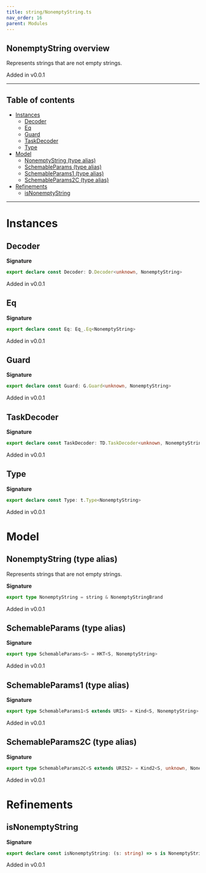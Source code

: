 ```yaml
---
title: string/NonemptyString.ts
nav_order: 16
parent: Modules
---
```


## NonemptyString overview

Represents strings that are not empty strings.

Added in v0.0.1

---

<h2 class="text-delta">Table of contents</h2>

- [Instances](#instances)
  - [Decoder](#decoder)
  - [Eq](#eq)
  - [Guard](#guard)
  - [TaskDecoder](#taskdecoder)
  - [Type](#type)
- [Model](#model)
  - [NonemptyString (type alias)](#nonemptystring-type-alias)
  - [SchemableParams (type alias)](#schemableparams-type-alias)
  - [SchemableParams1 (type alias)](#schemableparams1-type-alias)
  - [SchemableParams2C (type alias)](#schemableparams2c-type-alias)
- [Refinements](#refinements)
  - [isNonemptyString](#isnonemptystring)

---

# Instances

## Decoder

**Signature**

```ts
export declare const Decoder: D.Decoder<unknown, NonemptyString>
```

Added in v0.0.1

## Eq

**Signature**

```ts
export declare const Eq: Eq_.Eq<NonemptyString>
```

Added in v0.0.1

## Guard

**Signature**

```ts
export declare const Guard: G.Guard<unknown, NonemptyString>
```

Added in v0.0.1

## TaskDecoder

**Signature**

```ts
export declare const TaskDecoder: TD.TaskDecoder<unknown, NonemptyString>
```

Added in v0.0.1

## Type

**Signature**

```ts
export declare const Type: t.Type<NonemptyString>
```

Added in v0.0.1

# Model

## NonemptyString (type alias)

Represents strings that are not empty strings.

**Signature**

```ts
export type NonemptyString = string & NonemptyStringBrand
```

Added in v0.0.1

## SchemableParams (type alias)

**Signature**

```ts
export type SchemableParams<S> = HKT<S, NonemptyString>
```

Added in v0.0.1

## SchemableParams1 (type alias)

**Signature**

```ts
export type SchemableParams1<S extends URIS> = Kind<S, NonemptyString>
```

Added in v0.0.1

## SchemableParams2C (type alias)

**Signature**

```ts
export type SchemableParams2C<S extends URIS2> = Kind2<S, unknown, NonemptyString>
```

Added in v0.0.1

# Refinements

## isNonemptyString

**Signature**

```ts
export declare const isNonemptyString: (s: string) => s is NonemptyString
```

Added in v0.0.1
